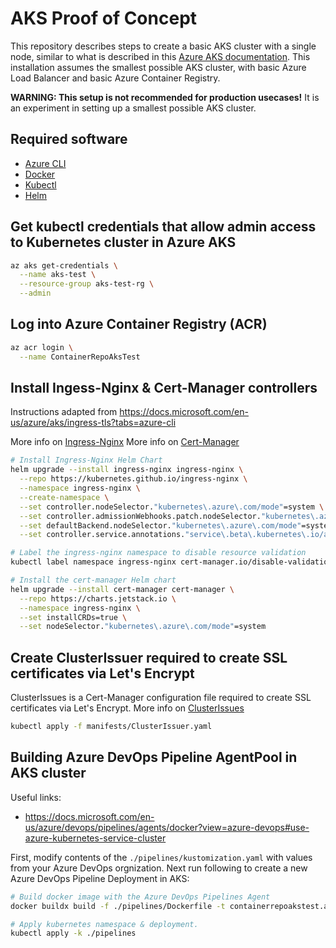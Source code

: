 # AKS Proof of Concept

This repository describes steps to create a basic AKS cluster with a single node, similar to what is described in this [Azure AKS documentation](https://docs.microsoft.com/en-us/azure/architecture/reference-architectures/containers/aks-microservices/aks-microservices). This installation assumes the smallest possible AKS cluster, with basic Azure Load Balancer and basic Azure Container Registry.

**WARNING: This setup is not recommended for production usecases!** It is an experiment in setting up a smallest possible AKS cluster.

## Required software

- [Azure CLI](https://docs.microsoft.com/en-us/cli/azure/install-azure-cli?view=azure-cli-latest)
- [Docker](https://www.docker.com/products/docker-desktop)
- [Kubectl](https://kubernetes.io/docs/tasks/tools/install-kubectl/)
- [Helm](https://helm.sh/docs/intro/install/)

## Get kubectl credentials that allow admin access to Kubernetes cluster in Azure AKS

```bash
az aks get-credentials \
  --name aks-test \
  --resource-group aks-test-rg \
  --admin
```

## Log into Azure Container Registry (ACR)

```bash
az acr login \
  --name ContainerRepoAksTest
```

## Install Ingess-Nginx & Cert-Manager controllers

Instructions adapted from <https://docs.microsoft.com/en-us/azure/aks/ingress-tls?tabs=azure-cli>

More info on [Ingress-Nginx](https://kubernetes.github.io/ingress-nginx/)
More info on [Cert-Manager](https://cert-manager.io/)

```bash
# Install Ingress-Nginx Helm Chart
helm upgrade --install ingress-nginx ingress-nginx \
  --repo https://kubernetes.github.io/ingress-nginx \
  --namespace ingress-nginx \
  --create-namespace \
  --set controller.nodeSelector."kubernetes\.azure\.com/mode"=system \
  --set controller.admissionWebhooks.patch.nodeSelector."kubernetes\.azure\.com/mode"=system \
  --set defaultBackend.nodeSelector."kubernetes\.azure\.com/mode"=system \
  --set controller.service.annotations."service\.beta\.kubernetes\.io/azure-dns-label-name"=aks-test-ingress-nginx

# Label the ingress-nginx namespace to disable resource validation
kubectl label namespace ingress-nginx cert-manager.io/disable-validation=true

# Install the cert-manager Helm chart
helm upgrade --install cert-manager cert-manager \
  --repo https://charts.jetstack.io \
  --namespace ingress-nginx \
  --set installCRDs=true \
  --set nodeSelector."kubernetes\.azure\.com/mode"=system
```

## Create ClusterIssuer required to create SSL certificates via Let's Encrypt

ClusterIssues is a Cert-Manager configuration file required to create SSL certificates via Let's Encrypt.
More info on [ClusterIssues](https://cert-manager.io/docs/configuration/acme/)

```bash
kubectl apply -f manifests/ClusterIssuer.yaml
```

## Building Azure DevOps Pipeline AgentPool in AKS cluster

Useful links:

- <https://docs.microsoft.com/en-us/azure/devops/pipelines/agents/docker?view=azure-devops#use-azure-kubernetes-service-cluster>

First, modify contents of the `./pipelines/kustomization.yaml` with values from your Azure DevOps orgnization. Next run following to create a new  Azure DevOps Pipeline Deployment in AKS:

```bash
# Build docker image with the Azure DevOps Pipelines Agent
docker buildx build -f ./pipelines/Dockerfile -t containerrepoakstest.azurecr.io/azdevops:1 --push --progress plain ./pipelines

# Apply kubernetes namespace & deployment.
kubectl apply -k ./pipelines
```
